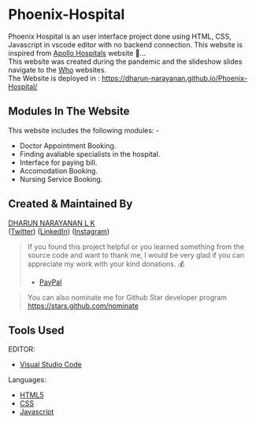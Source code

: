 # Phoenix-Hospital
Phoenix Hospital is an user interface project done using HTML, CSS, Javascript in vscode editor with no backend connection. This website is inspired from [Apollo Hospitals](https://www.apollohospitals.com/) website 🥰...<br>
This website was created during the pandemic and the slideshow slides navigate to the [Who](https://www.who.int/) websites.<br>
The Website is deployed in : https://dharun-narayanan.github.io/Phoenix-Hospital/ 

## Modules In The Website

This website includes the following modules: -
 - Doctor Appointment Booking.
 - Finding avaliable specialists in the hospital.
 - Interface for paying bill.
 - Accomodation Booking.
 - Nursing Service Booking.


## Created & Maintained By
 [DHARUN NARAYANAN L K](https://dharun-narayanan.github.io/me/) <br/>
([Twitter](https://twitter.com/dharun_official)) ([LinkedIn](https://www.linkedin.com/in/dharun-narayanan-l-k-407459197/))
([Instagram](https://www.instagram.com/_dharun_26/?hl=en)) <br/>


> If you found this project helpful or you learned something from the source code and want to thank me, I would be very glad if you can appreciate my work with your kind donations. :moneybag:
>
> * [PayPal](https://www.paypal.me/DHARUNNARAYANAN/)

> You can also nominate me for Github Star developer program https://stars.github.com/nominate

## Tools Used

EDITOR:
 - [Visual Studio Code](https://code.visualstudio.com/download)
 
Languages:
 - [HTML5](https://www.w3schools.com/html/)
 - [CSS](https://www.w3schools.com/css/)
 - [Javascript](https://www.w3schools.com/js/DEFAULT.asp)
